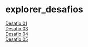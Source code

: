 # explorer_desafios

<a href="https://carolrodrigues14.github.io/explorer_desafios/desafio01/C%C3%B3digo%20do%20desafio%20-%20Fase%2001corrigido/">Desafio 01</a><br>
<a href="https://carolrodrigues14.github.io/explorer_desafios/desafio03/codigocorrigido/">Desafio 03</a><br>
<a href="https://carolrodrigues14.github.io/explorer_desafios/desafio04/">Desafio 04</a><br>
<a href="https://carolrodrigues14.github.io/explorer_desafios/desafio05/">Desafio 05</a>


